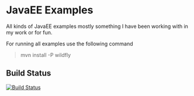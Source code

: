 # JavaEE Examples

All kinds of JavaEE examples mostly something I have been working
with in my work or for fun.

For running all examples use the following command
> mvn install -P wildfly

Build Status
---------------

[![Build Status](https://travis-ci.org/fharms/java-examples.svg?branch=master)](https://travis-ci.org/fharms/java-examples.svg?branch=master)


